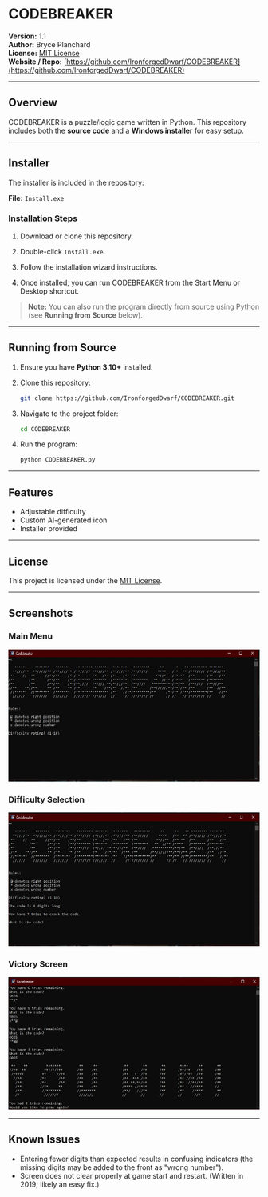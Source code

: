 # CODEBREAKER

**Version:** 1.1  
**Author:** Bryce Planchard  
**License:** [MIT License](LICENSE.txt)  
**Website / Repo:** [https://github.com/IronforgedDwarf/CODEBREAKER](https://github.com/IronforgedDwarf/CODEBREAKER)

---

## Overview

CODEBREAKER is a puzzle/logic game written in Python. This repository includes both the **source code** and a **Windows installer** for easy setup.

---

## Installer

The installer is included in the repository:  

**File:** `Install.exe`

### Installation Steps

1. Download or clone this repository.  

2. Double-click `Install.exe`.  

3. Follow the installation wizard instructions.  

4. Once installed, you can run CODEBREAKER from the Start Menu or Desktop shortcut.  

> **Note:** You can also run the program directly from source using Python (see **Running from Source** below).

---

## Running from Source

1. Ensure you have **Python 3.10+** installed.  

2. Clone this repository:  

    ```bash
    git clone https://github.com/IronforgedDwarf/CODEBREAKER.git
    ```

3. Navigate to the project folder:  

    ```bash
    cd CODEBREAKER
    ```

4. Run the program:  

    ```bash
    python CODEBREAKER.py
    ```

---

## Features

- Adjustable difficulty  
- Custom AI-generated icon  
- Installer provided  

---

## License

This project is licensed under the [MIT License](LICENSE.txt).

---

## Screenshots

### Main Menu
![Main Menu](Screenshot1.jpg)

### Difficulty Selection
![Difficulty Selection](Screenshot2.jpg)

### Victory Screen
![Victory Screen](Screenshot3.jpg)

---

## Known Issues

- Entering fewer digits than expected results in confusing indicators (the missing digits may be added to the front as "wrong number").  
- Screen does not clear properly at game start and restart. (Written in 2019; likely an easy fix.)
